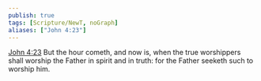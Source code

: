 ```yaml
---
publish: true
tags: [Scripture/NewT, noGraph]
aliases: ["John 4:23"]
---
```

[John 4:23](https://churchofjesuschrist.org/study/scriptures/nt/john/4?lang=eng&id=p23#p23) But the hour cometh, and now is, when the true worshippers shall worship the Father in spirit and in truth: for the Father seeketh such to worship him.
